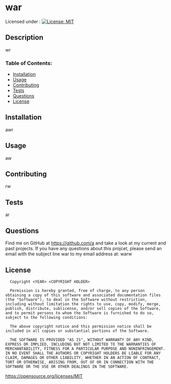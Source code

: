 # war
 Licensed under : [![License: MIT](https://img.shields.io/badge/License-MIT-yellow.svg)](https://opensource.org/licenses/MIT)
## Description
wr
### Table of Contents:
- [Installation](#installation)
- [Usage](#usage)
- [Contributing](#credits)
- [Tests](#test)
- [Questions](#questions)
- [License](#license)

## Installation

awr

## Usage

aw

## Contributing

rw

## Tests

ar

## Questions

Find me on GitHub at <https://github.com/a> and take a look at my current and past projects.
If you have any questions about this projcet, please send an email with the subject line war to my email address at:
warw 

## License


      Copyright <YEAR> <COPYRIGHT HOLDER>

      Permission is hereby granted, free of charge, to any person obtaining a copy of this software and associated documentation files (the "Software"), to deal in the Software without restriction, including without limitation the rights to use, copy, modify, merge, publish, distribute, sublicense, and/or sell copies of the Software, and to permit persons to whom the Software is furnished to do so, subject to the following conditions:
      
      The above copyright notice and this permission notice shall be included in all copies or substantial portions of the Software.
      
      THE SOFTWARE IS PROVIDED "AS IS", WITHOUT WARRANTY OF ANY KIND, EXPRESS OR IMPLIED, INCLUDING BUT NOT LIMITED TO THE WARRANTIES OF MERCHANTABILITY, FITNESS FOR A PARTICULAR PURPOSE AND NONINFRINGEMENT. IN NO EVENT SHALL THE AUTHORS OR COPYRIGHT HOLDERS BE LIABLE FOR ANY CLAIM, DAMAGES OR OTHER LIABILITY, WHETHER IN AN ACTION OF CONTRACT, TORT OR OTHERWISE, ARISING FROM, OUT OF OR IN CONNECTION WITH THE SOFTWARE OR THE USE OR OTHER DEALINGS IN THE SOFTWARE.

https://opensource.org/licenses/MIT

